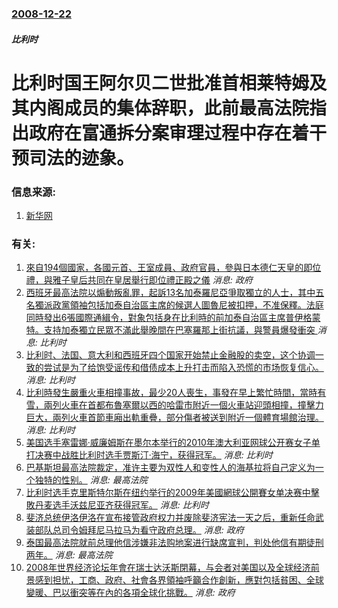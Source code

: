 ### [2008-12-22](/news/2008/12/22/index.md)

##### 比利时
# 比利时国王阿尔贝二世批准首相莱特姆及其内阁成员的集体辞职，此前最高法院指出政府在富通拆分案审理过程中存在着干预司法的迹象。




### 信息来源:

1. [新华网](http://news.xinhuanet.com/world/2008-12/23/content_10544906.htm)

### 有关:

1. [來自194個國家，各國元首、王室成員、政府官員，參與日本德仁天皇的即位禮，與雅子皇后共同在皇居舉行即位禮正殿之儀](/zh/news/2019/10/22/來自194個國家-各國元首-王室成員-政府官員-參與日本德仁天皇的即位禮-與雅子皇后共同在皇居舉行即位禮正殿之儀.md) _消息: 政府_
2. [西班牙最高法院以煽動叛亂罪，起訴13名加泰羅尼亞爭取獨立的人士，其中五名獨派政黨領袖包括加泰自治區主席的候選人圖魯尼被扣押，不准保釋。法庭同時發出6張國際通緝令，對象包括身在比利時的前加泰自治區主席普伊格蒙特。支持加泰獨立民眾不滿此舉晚間在巴塞羅那上街抗議，與警員爆發衝突 ](/zh/news/2018/03/23/西班牙最高法院以煽動叛亂罪-起訴13名加泰羅尼亞爭取獨立的人士-其中五名獨派政黨領袖包括加泰自治區主席的候選人圖魯尼被扣.md) _消息: 比利时_
3. [ 比利时、法国、意大利和西班牙四个国家开始禁止金融股的卖空，这个协调一致的尝试是为了给饱受谣传和借债成本上升打击而陷入恐慌的市场恢复信心。 ](/zh/news/2011/08/12/比利时-法国-意大利和西班牙四个国家开始禁止金融股的卖空-这个协调一致的尝试是为了给饱受谣传和借债成本上升打击而陷入恐.md) _消息: 比利时_
4. [ 比利時發生嚴重火車相撞事故，最少20人喪生，事發在早上繁忙時間，當時有雪，兩列火車在首都布魯塞爾以西的哈雷市附近一個火車站迎頭相撞，撞擊力巨大，兩列火車首節車廂出軌重疊，部分傷者被送到附近一個體育場館治理。](/zh/news/2010/02/15/比利時發生嚴重火車相撞事故-最少20人喪生-事發在早上繁忙時間-當時有雪-兩列火車在首都布魯塞爾以西的哈雷市附近一個火.md) _消息: 比利时_
5. [ 美国选手塞雷娜·威廉姆斯在墨尔本举行的2010年澳大利亚网球公开赛女子单打决赛中战胜比利时选手贾斯汀·海宁，获得冠军。](/zh/news/2010/01/30/美国选手塞雷娜-威廉姆斯在墨尔本举行的2010年澳大利亚网球公开赛女子单打决赛中战胜比利时选手贾斯汀-海宁-获得冠军.md) _消息: 比利时_
6. [巴基斯坦最高法院裁定，准许主要为双性人和变性人的海基拉将自己定义为一个独特的性别。](/zh/news/2009/12/23/巴基斯坦最高法院裁定-准许主要为双性人和变性人的海基拉将自己定义为一个独特的性别.md) _消息: 最高法院_
7. [比利时选手克里斯特尔斯在纽约举行的2009年美國網球公開賽女单决赛中擊敗丹麦选手沃兹尼亚齐获得冠军。](/zh/news/2009/09/13/比利时选手克里斯特尔斯在纽约举行的2009年美國網球公開賽女单决赛中擊敗丹麦选手沃兹尼亚齐获得冠军.md) _消息: 比利时_
8. [ 斐济总统伊洛伊洛在宣布接管政府权力并废除斐济宪法一天之后，重新任命武装部队总司令姆拜尼马拉马为看守政府总理。](/zh/news/2009/04/11/斐济总统伊洛伊洛在宣布接管政府权力并废除斐济宪法一天之后-重新任命武装部队总司令姆拜尼马拉马为看守政府总理.md) _消息: 政府_
9. [泰国最高法院就前总理他信涉嫌非法购地案进行缺席宣判，判处他信有期徒刑两年。](/zh/news/2008/10/21/泰国最高法院就前总理他信涉嫌非法购地案进行缺席宣判-判处他信有期徒刑两年.md) _消息: 最高法院_
10. [2008年世界经济论坛年會在瑞士达沃斯閉幕，与会者对美国以及全球经济前景感到担忧，工商、政府、社會各界領袖呼籲合作創新，應對包括貧困、全球變暖、巴以衝突等在內的各項全球化挑戰。](/zh/news/2008/01/27/2008年世界经济论坛年會在瑞士达沃斯閉幕-与会者对美国以及全球经济前景感到担忧-工商-政府-社會各界領袖呼籲合作創新.md) _消息: 政府_
